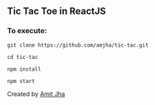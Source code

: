 ## Tic Tac Toe in ReactJS

### To execute:

`git clone https://github.com/amjha/tic-tac.git`

```
cd tic-tac

npm install

npm start
```

Created by [Amit Jha](mailto:amit@amit-jha.com)
